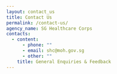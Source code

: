 ```yaml
---
layout: contact_us
title: Contact Us
permalink: /contact-us/
agency_name: SG Healthcare Corps
contacts:
  - content:
      - phone: ""
      - email: shc@moh.gov.sg
      - other: ""
    title: General Enquiries & Feedback
---
```

